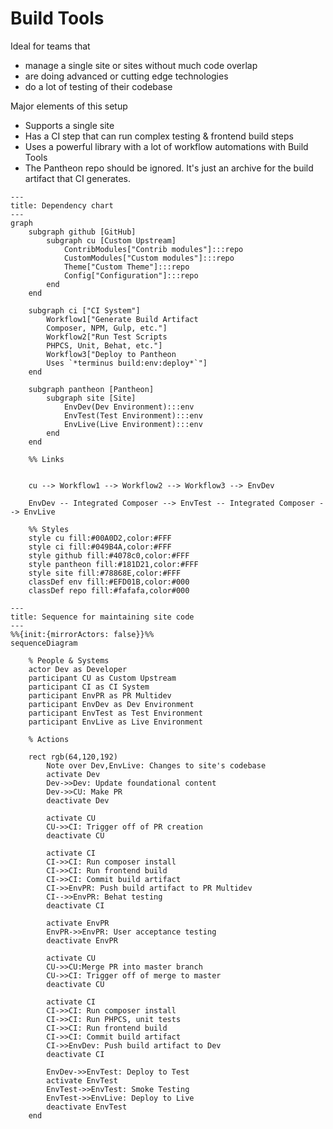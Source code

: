# Build Tools

Ideal for teams that

- manage a single site or sites without much code overlap
- are doing advanced or cutting edge technologies
- do a lot of testing of their codebase

Major elements of this setup

- Supports a single site
- Has a CI step that can run complex testing & frontend build steps
- Uses a powerful library with a lot of workflow automations with Build Tools
- The Pantheon repo should be ignored. It's just an archive for the build artifact that CI generates.

```mermaid
---
title: Dependency chart
---
graph
    subgraph github [GitHub]
        subgraph cu [Custom Upstream]
            ContribModules["Contrib modules"]:::repo
            CustomModules["Custom modules"]:::repo
            Theme["Custom Theme"]:::repo
            Config["Configuration"]:::repo
        end
    end

    subgraph ci ["CI System"]
        Workflow1["Generate Build Artifact
        Composer, NPM, Gulp, etc."]
        Workflow2["Run Test Scripts
        PHPCS, Unit, Behat, etc."]
        Workflow3["Deploy to Pantheon
        Uses `*terminus build:env:deploy*`"]
    end

    subgraph pantheon [Pantheon]
        subgraph site [Site]
            EnvDev(Dev Environment):::env
            EnvTest(Test Environment):::env
            EnvLive(Live Environment):::env
        end
    end

    %% Links

        
    cu --> Workflow1 --> Workflow2 --> Workflow3 --> EnvDev

    EnvDev -- Integrated Composer --> EnvTest -- Integrated Composer --> EnvLive

    %% Styles
    style cu fill:#00A0D2,color:#FFF
    style ci fill:#049B4A,color:#FFF
    style github fill:#4078c0,color:#FFF
    style pantheon fill:#181D21,color:#FFF
    style site fill:#78868E,color:#FFF
    classDef env fill:#EFD01B,color:#000
    classDef repo fill:#fafafa,color#000

```

```mermaid
---
title: Sequence for maintaining site code
---
%%{init:{mirrorActors: false}}%%
sequenceDiagram

    % People & Systems
    actor Dev as Developer
    participant CU as Custom Upstream
    participant CI as CI System
    participant EnvPR as PR Multidev
    participant EnvDev as Dev Environment
    participant EnvTest as Test Environment
    participant EnvLive as Live Environment

    % Actions

    rect rgb(64,120,192)
        Note over Dev,EnvLive: Changes to site's codebase
        activate Dev
        Dev->>Dev: Update foundational content
        Dev->>CU: Make PR
        deactivate Dev

        activate CU
        CU->>CI: Trigger off of PR creation
        deactivate CU

        activate CI
        CI->>CI: Run composer install
        CI->>CI: Run frontend build
        CI->>CI: Commit build artifact
        CI->>EnvPR: Push build artifact to PR Multidev
        CI-->>EnvPR: Behat testing
        deactivate CI

        activate EnvPR
        EnvPR->>EnvPR: User acceptance testing
        deactivate EnvPR

        activate CU
        CU->>CU:Merge PR into master branch
        CU->>CI: Trigger off of merge to master
        deactivate CU

        activate CI
        CI->>CI: Run composer install
        CI->>CI: Run PHPCS, unit tests
        CI->>CI: Run frontend build
        CI->>CI: Commit build artifact
        CI->>EnvDev: Push build artifact to Dev
        deactivate CI

        EnvDev->>EnvTest: Deploy to Test
        activate EnvTest
        EnvTest->>EnvTest: Smoke Testing
        EnvTest->>EnvLive: Deploy to Live
        deactivate EnvTest
    end

```
